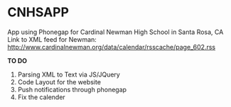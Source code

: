 # CNHSAPP
App using Phonegap for Cardinal Newman High School in Santa Rosa, CA
Link to XML feed for Newman:
http://www.cardinalnewman.org/data/calendar/rsscache/page_602.rss 

<strong> TO DO </strong>
<ol>
<li>Parsing XML to Text via JS/JQuery</li>
<li> Code Layout for the website </li>
<li> Push notifications through phonegap </li>
<li> Fix the calender </li>
</ol>

